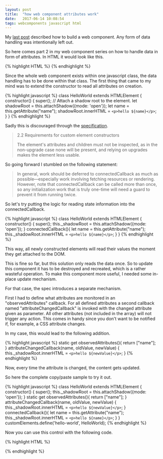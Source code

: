 ```yaml
---
layout: post
title:  "how web component attributes work"
date:   2017-06-14 10:08:54
tags: webcomponents javascript html
---
```

My [last post](https://apimeister.com/2017/06/03/writing-a-hello-world-web-component.html) described how to build a web component. Any form of data handling was intentionally left out.

So here comes part 2 in my web component series on how to handle data in form of attributes.
In HTML it would look like this.

{% highlight HTML %}
<hello-world name="jens"></hello-world>
{% endhighlight %}

Since the whole web component exists within one javascript class, the data handling has to be done within that class. The first thing that came to my mind was to extend the constructor to read all attributes on creation.

{% highlight javascript %}
class HelloWorld extends HTMLElement {
  constructor() {
    super();
    // Attach a shadow root to the element.
    let shadowRoot = this.attachShadow({mode: 'open'});
    let name = this.getAttribute("name");
    shadowRoot.innerHTML = `<p>hello ${name}</p>`;
  }
}
{% endhighlight %}

Sadly this is discouraged through the [specification](https://w3c.github.io/webcomponents/spec/custom/#custom-element-conformance).

> 2.2 Requirements for custom element constructors
>
> The element's attributes and children must not be inspected, as in the non-upgrade case none will be present, and relying on upgrades makes the element less usable.

So going forward I stumbled on the following statement:

> In general, work should be deferred to connectedCallback as much as possible—especially work involving fetching resources or rendering. However, note that connectedCallback can be called more than once, so any initialization work that is truly one-time will need a guard to prevent it from running twice.

So let's try putting the logic for reading state information into the connectedCallback.

{% highlight javascript %}
class HelloWorld extends HTMLElement {
  constructor() {
    super();
    this._shadowRoot = this.attachShadow({mode: 'open'});
  }
  connectedCallback(){
    let name = this.getAttribute("name");
    this._shadowRoot.innerHTML = `<p>hello ${name}</p>`;
  }
}
{% endhighlight %}

This way, all newly constructed elements will read their values the moment they get attached to the DOM.

This is fine so far, but this solution only reads the data once. So to update this component it has to be destroyed and recreated, which is a rather wasteful operation. To make this component more useful, I needed some in-place update mechanism.

For that case, the spec introduces a separate mechanism.

First I had to define what attributes are monitored in an "observedAttributes" callback. For all defined attributes a second callback named "attributeChangedCallback" is invoked with the changed attribute given as parameter. All other attributes (not included in the array) will not trigger any action. This comes in handy since you don't want to be notified if, for example, a CSS attribute changes.

In my case, this would lead to the following addition.

{% highlight javascript %}
static get observedAttributes(){
  return ["name"];
}
attributeChangedCallback(name, oldValue, newValue) {
  this._shadowRoot.innerHTML = `<p>hello ${newValue}</p>`;
}
{% endhighlight %}

Now, every time the attribute is changed, the content gets updated.


So here the complete copy/paste sample to try it out.


{% highlight javascript %}
class HelloWorld extends HTMLElement {
  constructor() {
    super();
    this._shadowRoot = this.attachShadow({mode: 'open'});
  }
  static get observedAttributes(){
    return ["name"];
  }
  attributeChangedCallback(name, oldValue, newValue) {
    this._shadowRoot.innerHTML = `<p>hello ${newValue}</p>`;
  }
  connectedCallback(){
    let name = this.getAttribute("name");
    this._shadowRoot.innerHTML = `<p>hello ${name}</p>`;
  }
}
customElements.define('hello-world', HelloWorld);
{% endhighlight %}

Now you can use this control with the following code.

{% highlight HTML %}
<body>
  <hello-world name="jens"></hello-world>
</body>
{% endhighlight %}
